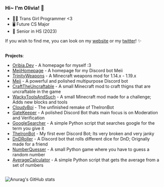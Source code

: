 ### Hi~ I'm Olivia! 👋

* 🏳️‍⚧️ Trans Girl Programmer <3
* 🖥️ Future CS Major
* 🎒 Senior in HS (2023)


If you wish to find me, you can look on my [website](https://oribia.dev/) or my [twitter](https://twitter.com/Oribia_Dev)! ✨


## 
 **Projects**:
- [Oribia.Dev](https://github.com/OribiaDev/oribia.dev.github.io) - A homepage for myself :3
- [MeiiHomepage](https://github.com/OribiaDev/MeiiHomepage) - A homepage for my Discord bot Meii
- [TrinityWeapons](https://github.com/OribiaDev/TrinityWeapons) - A Minecraft weapons mod for 1.14.x - 1.19.x
- [Meii](https://github.com/OribiaDev/Meii) - A powerful and polished multipurpose Discord bot 
- [CraftTheUncraftable](https://github.com/OribiaDev/CraftTheUncraftable) - A small Minecraft mod to craft thigns that are uncraftable in the game
- [WackyToolsAndSuch](https://github.com/OribiaDev/WackyToolsAndSuch) - A small Minecraft mod made for a challenge; Adds new blocks and tools
- [CloudyBoi](https://github.com/OribiaDev/CloudyBoi) - The unfinished remake of TheIronBot
- [GateKeeper](https://github.com/OribiaDev/GateKeeper) - A polished Discord Bot thats main focus is on Moderation and Verification
- [GoogleSearcher](https://github.com/OribiaDev/GoogleSearcher) - A simple Python script that searches google for the term you give it
- [TheIronBot](https://github.com/OribiaDev/TheIronBot) - My first ever Discord Bot; Its very broken and very janky
- [DnDRoller](https://github.com/OribiaDev/DnDRoller) - A Discord bot that rolls different dice for DnD; Orignally made for a friend
- [NumberQuesser](https://github.com/OribiaDev/NumberGuesser) - A small Python game where you have to guess a random number
- [AverageCalculator](https://github.com/OribiaDev/AverageCalculator) - A simple Python script that gets the average from a set of numbers

##
![Anurag's GitHub stats](https://github-readme-stats.vercel.app/api?username=OribiaDev&theme=dark&show_icons=true)
